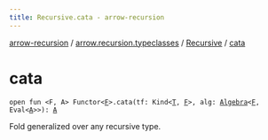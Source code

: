 ```yaml
---
title: Recursive.cata - arrow-recursion
---
```


[arrow-recursion](../../index.html) / [arrow.recursion.typeclasses](../index.html) / [Recursive](index.html) / [cata](./cata.html)

# cata

`open fun <F, A> Functor<`[`F`](cata.html#F)`>.cata(tf: Kind<`[`T`](index.html#T)`, `[`F`](cata.html#F)`>, alg: `[`Algebra`](../../arrow.recursion/-algebra.html)`<`[`F`](cata.html#F)`, Eval<`[`A`](cata.html#A)`>>): `[`A`](cata.html#A)

Fold generalized over any recursive type.

